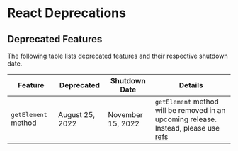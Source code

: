 # React Deprecations

## Deprecated Features

The following table lists deprecated features and their respective shutdown date.

| Feature                      | Deprecated       | Shutdown Date       |  Details                                                                                                              |
|------------------------------|------------------|---------------------|-----------------------------------------------------------------------------------------------------------------------|
| `getElement` method          | August 25, 2022  | November 15, 2022   | `getElement` method will be removed in an upcoming release. Instead, please use [refs](#basistheoryreact-using-refs) | 
